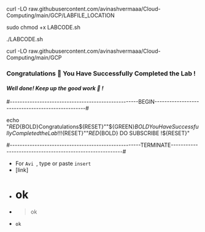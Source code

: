 
curl -LO raw.githubusercontent.com/avinashvermaaa/Cloud-Computing/main/GCP/LABFILE_LOCATION

sudo chmod +x LABCODE.sh

./LABCODE.sh

curl -LO raw.githubusercontent.com/avinashvermaaa/Cloud-Computing/main/GCP

### Congratulations 🎉  You Have Successfully Completed the Lab !



#### *Well done!* *Keep up the good work 👏 !*


#----------------------------------------------------BEGIN--------------------------------------------------#

echo "${RED}${BOLD}Congratulations${RESET}""${GREEN}${BOLD} You Have Successfully Completed the Lab !!!${RESET}""${RED}${BOLD} DO SUBSCRIBE !${RESET}"

#-----------------------------------------------------TERMINATE----------------------------------------------------------#



* For `Avi `, type or paste `insert`
* [link]
* # ok
* > ok
* ```
  ok
  ```






